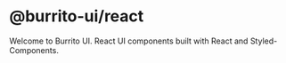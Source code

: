 # @burrito-ui/react
Welcome to Burrito UI. React UI components built with React and Styled-Components.
